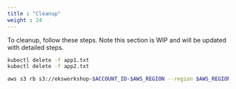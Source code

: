 ```yaml
---
title : "Cleanup"
weight : 24
---
```


To cleanup, follow these steps. Note this section is WIP and will be updated with detailed steps.

```bash
kubectl delete -f app1.txt
kubectl delete -f app2.txt

aws s3 rb s3://eksworkshop-$ACCOUNT_ID-$AWS_REGION --region $AWS_REGION --force
```
